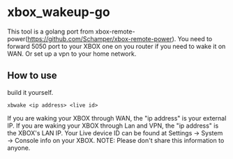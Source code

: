 xbox_wakeup-go
======================

This tool is a golang port from xbox-remote-power(https://github.com/Schamper/xbox-remote-power).
You need to forward 5050 port to your XBOX one on you router if you need to wake it on WAN.
Or set up a vpn to your home network.

## How to use
build it yourself.

```
xbwake <ip address> <live id>
```

If you are waking your XBOX through WAN, the "ip address" is your external IP.
If you are waking your XBOX through Lan and VPN, the "ip address" is the XBOX's LAN IP.
Your Live device ID can be found at Settings -> System -> Console info on your XBOX.
NOTE: Please don't share this information to anyone.
